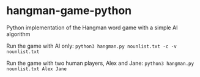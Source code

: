 # hangman-game-python
Python implementation of the Hangman word game with a simple AI algorithm

Run the game with AI only:
`python3 hangman.py nounlist.txt -c -v nounlist.txt`

Run the game with two human players, Alex and Jane:
`python3 hangman.py nounlist.txt Alex Jane`